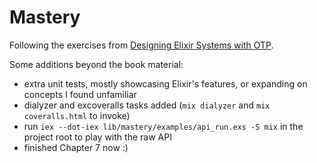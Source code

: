 # Mastery

Following the exercises from [Designing Elixir Systems with OTP](https://pragprog.com/titles/jgotp/designing-elixir-systems-with-otp/).

Some additions beyond the book material:

- extra unit tests, mostly showcasing Elixir's features, or expanding on concepts I found unfamiliar
- dialyzer and excoveralls tasks added (`mix dialyzer` and `mix coveralls.html` to invoke)
- run `iex --dot-iex lib/mastery/examples/api_run.exs -S mix` in the project root to play with the raw API
- finished Chapter 7 now :)